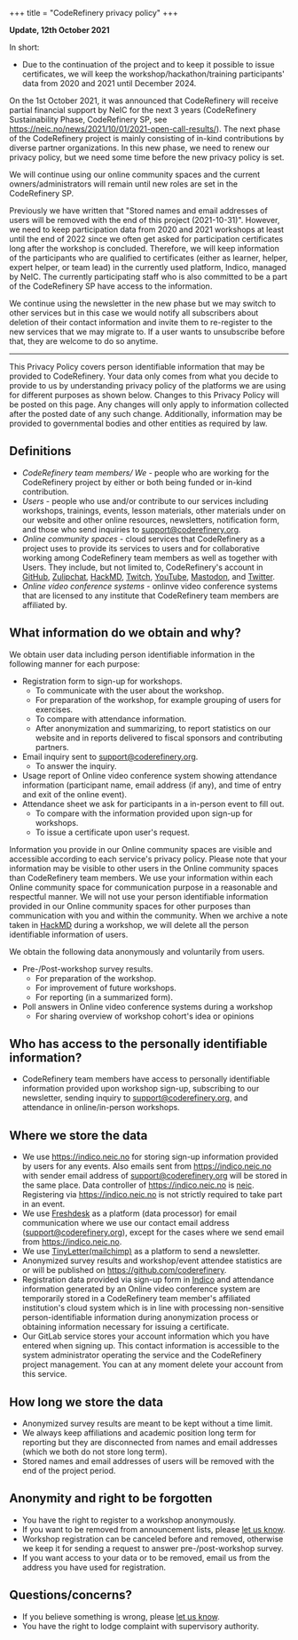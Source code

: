 +++
title = "CodeRefinery privacy policy"
+++

**Update, 12th October 2021**

In short:
- Due to the continuation of the project and to keep it possible to issue
  certificates, we will keep the workshop/hackathon/training participants'
  data from 2020 and 2021 until December 2024.

On the 1st October 2021, it was announced that CodeRefinery will receive
partial financial support by NeIC for the next 3 years (CodeRefinery
Sustainability Phase, CodeRefinery SP, see
<https://neic.no/news/2021/10/01/2021-open-call-results/>). The next phase of
the CodeRefinery project is mainly consisting of in-kind contributions by
diverse partner organizations. In this new phase, we need to renew our privacy
policy, but we need some time before the new privacy policy is set.

We will continue using our online community spaces and the current
owners/administrators will remain until new roles are set in the CodeRefinery
SP.

Previously we have written that "Stored names and email addresses of users
will be removed with the end of this project (2021-10-31)".  However, we need
to keep participation data from 2020 and 2021 workshops at least until the end
of 2022 since we often get asked for participation certificates long after the
workshop is concluded.  Therefore, we will keep information of the
participants who are qualified to certificates (either as learner, helper,
expert helper, or team lead) in the currently used platform, Indico,
managed by NeIC. The currently participating staff who is also committed to be
a part of the CodeRefinery SP have access to the information.

We continue using the newsletter in the new phase but
we may switch to other services but in this case we would notify all
subscribers about deletion of their contact information and invite them to
re-register to the new services that we may migrate to.  If a user wants to
unsubscribe before that, they are welcome to do so anytime.

----

This Privacy Policy covers person identifiable information that may be
provided to CodeRefinery. Your data only comes from what you decide to provide
to us by understanding privacy policy of the platforms we are using for
different purposes as shown below. Changes to this Privacy Policy will be
posted on this page. Any changes will only apply to information collected
after the posted date of any such change. Additionally, information may be
provided to governmental bodies and other entities as required by law.


## Definitions

- *CodeRefinery team members/ We* - people who are working for the
  CodeRefinery project by either or both being funded or in-kind contribution.
- *Users* - people who use and/or contribute to our services including
  workshops, trainings, events, lesson materials, other materials under on our
  website and other online resources, newsletters, notification form, and
  those who send inquiries to support@coderefinery.org.
- *Online community spaces* - cloud services that CodeRefinery as a project
  uses to provide its services to users and for collaborative working among
  CodeRefinery team members as well as together with Users. They include, but
  not limited to, CodeRefinery's account in [GitHub](https://github.com/coderefinery),
  [Zulipchat](https://coderefinery.zulipchat.com), [HackMD](https://hackmd.io/@coderefinery),
  [Twitch](https://twitch.tv/coderefinery),
  [YouTube](https://www.youtube.com/channel/UC47aupE7HKGduAjXKt1Gwrg),
  [Mastodon](https://fosstodon.org/@coderefinery), and
  [Twitter](https://twitter.com/coderefine).
- *Online video conference systems* - onlinve video conference systems that
  are licensed to any institute that CodeRefinery team members are affiliated
  by.


## What information do we obtain and why?

We obtain user data including person identifiable information in the following manner for each purpose:
- Registration form to sign-up for workshops.
  - To communicate with the user about the workshop.
  - For preparation of the workshop, for example grouping of users for exercises.
  - To compare with attendance information.
  - After anonymization and summarizing, to report statistics on our website and in reports delivered to fiscal sponsors and contributing partners.
- Email inquiry sent to support@coderefinery.org.
  - To answer the inquiry.
- Usage report of Online video conference system showing attendance information (participant name, email address (if any), and time of entry and exit of the online event).
- Attendance sheet we ask for participants in a in-person event to fill out.
  - To compare with the information provided upon sign-up for workshops.
  - To issue a certificate upon user's request.

Information you provide in our Online community spaces are visible and
accessible according to each service's privacy policy. Please note that your
information may be visible to other users in the Online community spaces than
CodeRefinery team members. We use your information within each Online
community space for communication purpose in a reasonable and respectful
manner. We will not use your person identifiable information provided in our
Online community spaces for other purposes than communication with you and
within the community. When we archive a note taken in
[HackMD](https://hackmd.io/@coderefinery) during a workshop, we will delete all the
person identifiable information of users.

We obtain the following data anonymously and voluntarily from users.
- Pre-/Post-workshop survey results.
  - For preparation of the workshop.
  - For improvement of future workshops.
  - For reporting (in a summarized form).
- Poll answers in Online video conference systems during a workshop
  - For sharing overview of workshop cohort's idea or opinions


## Who has access to the personally identifiable information?

- CodeRefinery team members have access to personally identifiable information
  provided upon workshop sign-up, subscribing to our
  newsletter, sending inquiry to support@coderefinery.org, and attendance in
  online/in-person workshops.


## Where we store the data

- We use <https://indico.neic.no> for storing sign-up
  information provided by users for any events. Also emails sent from
  <https://indico.neic.no> with sender email address
  of support@coderefinery.org will be stored in the same place. Data
  controller of <https://indico.neic.no> is
  [neic](https://neic.no). Registering via
  <https://indico.neic.no> is not strictly required to
  take part in an event.
- We use [Freshdesk](https://www.freshworks.com/security/) as a platform (data
  processor) for email communication where we use our contact email address
  (support@coderefinery.org), except for the cases where we send email from
  <https://indico.neic.no>.
- We use [TinyLetter(mailchimp)](https://mailchimp.com/legal/privacy/) as a
  platform to send a newsletter.
- Anonymized survey results and workshop/event attendee statistics are or will
  be published on
  <https://github.com/coderefinery>.
- Registration data provided via sign-up form in
  [Indico](https://indico.neic.no) and attendance information generated by an
  Online video conference system are temporarily stored in a CodeRefinery team
  member's affiliated institution's cloud system which is in line with
  processing non-sensitive person-identifiable information during
  anonymization process or obtaining information necessary for issuing a
  certificate.
- Our GitLab service stores your account information which you have entered
  when signing up. This contact information is accessible to the system
  administrator operating the service and the CodeRefinery project management.
  You can at any moment delete your account from this service.


## How long we store the data

- Anonymized survey results are meant to be kept without a time limit.
- We always keep affiliations and academic position long term for reporting
  but they are disconnected from names and email addresses (which we both do
  not store long term).
- Stored names and email addresses of users will be removed with the end
  of the project period.


## Anonymity and right to be forgotten

- You have the right to register to a workshop anonymously.
- If you want to be removed from announcement lists, please [let us
  know](/organization/contact/).
- Workshop registration can be canceled before and removed, otherwise we keep
  it for sending a request to answer pre-/post-workshop survey.
- If you want access to your data or to be removed, email us from the address
  you have used for registration.


## Questions/concerns?

- If you believe something is wrong, please [let us know](/organization/contact/).
- You have the right to lodge complaint with supervisory authority.
